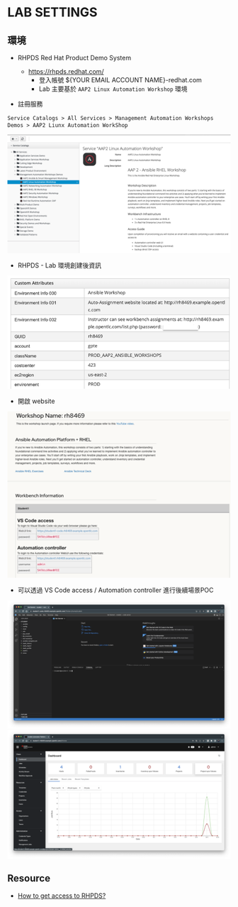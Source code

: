 # LAB SETTINGS

## 環境

- RHPDS Red Hat Product Demo System
    -  https://rhpds.redhat.com/
        - 登入帳號 ${YOUR EMAIL ACCOUNT NAME}-redhat.com
        - Lab 主要基於 `AAP2 Linux Automation Workshop` 環境

- 註冊服務
```
Service Catalogs > All Services > Management Automation Workshops Demos > AAP2 Liunx Automation WorkShop
```

![](img/01.png)

- RHPDS - Lab 環境創建後資訊

![](img/02.png)

- 開啟 website 

![](img/03.png)


- 可以透過 VS Code access / Automation controller 進行後續場景POC


![](img/04.png)
![](img/05.png)

## Resource  
- [How to get access to RHPDS?](https://access.redhat.com/solutions/5160121)